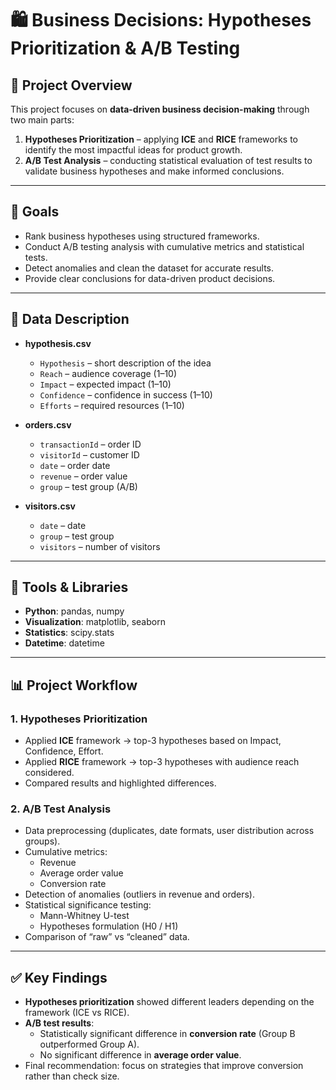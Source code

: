 # 🛍️ Business Decisions: Hypotheses Prioritization & A/B Testing

## 📌 Project Overview
This project focuses on **data-driven business decision-making** through two main parts:

1. **Hypotheses Prioritization** – applying **ICE** and **RICE** frameworks to identify the most impactful ideas for product growth.  
2. **A/B Test Analysis** – conducting statistical evaluation of test results to validate business hypotheses and make informed conclusions.

---

## 🎯 Goals
- Rank business hypotheses using structured frameworks.  
- Conduct A/B testing analysis with cumulative metrics and statistical tests.  
- Detect anomalies and clean the dataset for accurate results.  
- Provide clear conclusions for data-driven product decisions.  

---

## 📂 Data Description
- **hypothesis.csv**  
  - `Hypothesis` – short description of the idea  
  - `Reach` – audience coverage (1–10)  
  - `Impact` – expected impact (1–10)  
  - `Confidence` – confidence in success (1–10)  
  - `Efforts` – required resources (1–10)  

- **orders.csv**  
  - `transactionId` – order ID  
  - `visitorId` – customer ID  
  - `date` – order date  
  - `revenue` – order value  
  - `group` – test group (A/B)  

- **visitors.csv**  
  - `date` – date  
  - `group` – test group  
  - `visitors` – number of visitors  

---

## 🔧 Tools & Libraries
- **Python**: pandas, numpy  
- **Visualization**: matplotlib, seaborn  
- **Statistics**: scipy.stats  
- **Datetime**: datetime  

---

## 📊 Project Workflow

### 1. Hypotheses Prioritization
- Applied **ICE** framework → top-3 hypotheses based on Impact, Confidence, Effort.  
- Applied **RICE** framework → top-3 hypotheses with audience reach considered.  
- Compared results and highlighted differences.  

### 2. A/B Test Analysis
- Data preprocessing (duplicates, date formats, user distribution across groups).  
- Cumulative metrics:
  - Revenue  
  - Average order value  
  - Conversion rate  
- Detection of anomalies (outliers in revenue and orders).  
- Statistical significance testing:
  - Mann-Whitney U-test  
  - Hypotheses formulation (H0 / H1)  
- Comparison of “raw” vs “cleaned” data.  

---

## ✅ Key Findings
- **Hypotheses prioritization** showed different leaders depending on the framework (ICE vs RICE).  
- **A/B test results**:  
  - Statistically significant difference in **conversion rate** (Group B outperformed Group A).  
  - No significant difference in **average order value**.  
- Final recommendation: focus on strategies that improve conversion rather than check size.  
